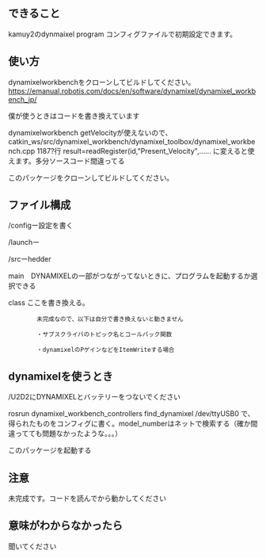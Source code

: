 ## できること
  kamuy2のdynmaixel program
  コンフィグファイルで初期設定できます。
  
## 使い方
dynamixelworkbenchをクローンしてビルドしてください。
https://emanual.robotis.com/docs/en/software/dynamixel/dynamixel_workbench_jp/

僕が使うときはコードを書き換えています

dynamixelworkbench getVelocityが使えないので、
catkin_ws/src/dynamixel_workbench/dynamixel_toolbox/dynamixel_workbench.cpp
1187?行
result=readRegister(id,"Present_Velocity",......
に変えると使えます。多分ソースコード間違ってる

このパッケージをクローンしてビルドしてください。

## ファイル構成

/configー設定を書く

/launchー

/srcーhedder

main　DYNAMIXELの一部がつながってないときに、プログラムを起動するか選択できる
     
class ここを書き換える。
            
            未完成なので、以下は自分で書き換えないと動きません
            
            ・サブスクライバのトピック名とコールバック関数
            
            ・dynamixelのPゲインなどをItemWriteする場合
            


## dynamixelを使うとき
/U2D2にDYNAMIXELとバッテリーをつないでください

rosrun dynamixel_workbench_controllers find_dynamixel /dev/ttyUSB0
で、得られたものをコンフィグに書く。model_numberはネットで検索する（確か間違ってても問題なかったような。。。）

このパッケージを起動する

## 注意
未完成です。コードを読んでから動かしてください

## 意味がわからなかったら
聞いてください
